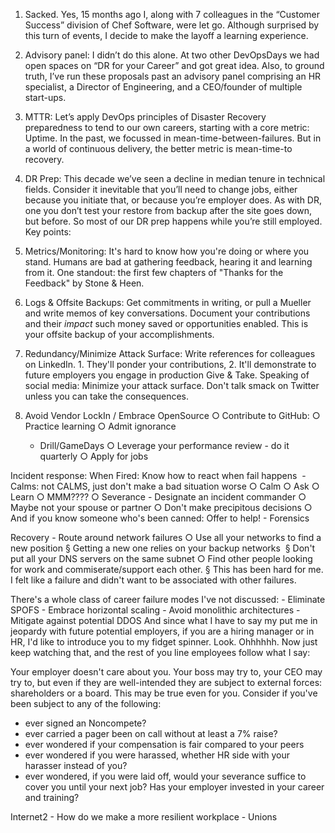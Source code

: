 1. Sacked. Yes, 15 months ago I, along with 7 colleagues in the “Customer Success” division of Chef Software, were let go. Although surprised by this turn of events, I decide to make the layoff a learning experience.

2. Advisory panel: I didn’t do this alone. At two other DevOpsDays we had open spaces on “DR for your Career” and got great idea. Also, to ground truth, I’ve run these proposals past an advisory panel comprising an HR specialist, a Director of Engineering, and a CEO/founder of multiple start-ups.

3. MTTR: Let’s apply DevOps principles of Disaster Recovery preparedness to tend to our own careers, starting with a core metric: Uptime. In the past, we focussed in mean-time-between-failures. But in a world of continuous delivery, the better metric is mean-time-to recovery.

4. DR Prep: This decade we’ve seen a decline in median tenure in technical fields. Consider it inevitable that you’ll need to change jobs, either because you initiate that, or because you’re employer does. As with DR, one you don’t test your restore from backup after the site goes down, but before. So most of our DR prep happens while you’re still employed. Key points:

5. Metrics/Monitoring: It's hard to know how you're doing or where you stand. Humans are bad at gathering feedback, hearing it and learning from it. One standout: the first few chapters of "Thanks for the Feedback" by Stone & Heen.

6. Logs & Offsite Backups: Get commitments in writing, or pull a Mueller and write memos of key conversations. Document your contributions and their _impact_ such money saved or opportunities enabled. This is your offsite backup of your accomplishments.

7. Redundancy/Minimize Attack Surface: Write references for colleagues on LinkedIn. 1. They'll ponder your contributions, 2. It'll demonstrate to future employers you engage in production Give & Take.  Speaking of social media: Minimize your attack surface. Don't talk smack on Twitter unless you can take the consequences.

8. Avoid Vendor LockIn / Embrace OpenSource
		○ Contribute to GitHub: 
		○ Practice learning
		○ Admit ignorance
	- Drill/GameDays
		○ Leverage your performance review - do it quarterly
		○ Apply for jobs


Incident response:
	When Fired: Know how to react when fail happens 
	- Calms: not CALMS, just don't make a bad situation worse
		○ Calm
		○ Ask
		○ Learn
		○ MMM????
		○ Severance
	- Designate an incident commander
		○ Maybe not your spouse or partner
		○ Don't make precipitous decisions
		○ And if you know someone who's been canned: Offer to help!
	- Forensics

Recovery
	- Route around network failures
		○ Use all your networks to find a new position
			§ Getting a new one relies on your backup networks 
			§ Don't put all your DNS servers on the same subnet
		○ Find other people looking for work and commiserate/support each other. 
			§ This has been hard for me. I felt like a failure and didn't want to be associated with other failures.

There's a whole class of career failure modes I've not discussed:
	- Eliminate SPOFS
	- Embrace horizontal scaling
	- Avoid monolithic architectures
	- Mitigate against potential DDOS
And since what I have to say my put me in jeopardy with future potential employers, if you are a hiring manager or in HR, I'd like to introduce you to my fidget spinner. Look. Ohhhhhh. Now just keep watching that, and the rest of you line employees follow what I say:

Your employer doesn't care about you. Your boss may try to, your CEO may try to, but even if they are well-intended they are subject to external forces: shareholders or a board.  This may be true even for you. Consider if you've been subject to any of the following:

- ever signed an Noncompete? 
- ever carried a pager been on call without at least a 7% raise? 
- ever wondered if your compensation is fair compared to your peers 
- ever wondered if you were harassed, whether HR side with your harasser instead of you? 
- ever wondered, if you were laid off, would your severance suffice to cover you until your next job? 
Has your employer invested in your career and training?  



Internet2 - How do we make a more resilient workplace - Unions


